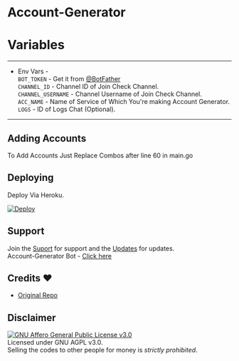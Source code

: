 # Account-Generator

# Variables
 ---------------
 * Env Vars - <br>
 `BOT_TOKEN` - Get it from [@BotFather](https://t.me/BotFather)   
 `CHANNEL_ID` - Channel ID of Join Check Channel.   
 `CHANNEL_USERNAME` - Channel Username of Join Check Channel.   
 `ACC_NAME` - Name of Service of Which You're making Account Generator. <br>
 `LOGS` - ID of Logs Chat (Optional).
-----------------    

## Adding Accounts 
To Add Accounts Just Replace Combos after line 60 in main.go
## Deploying
Deploy Via Heroku.

[![Deploy](https://www.herokucdn.com/deploy/button.svg)](https://heroku.com/deploy?template=https://github.com/Madushankabro/fake-acc-generator)


## Support   
Join the [Suport](https://t.me/epusthakalayabotsupport) for support and the [Updates](https://t.me/epusthakalaya_bots) for updates.   
Account-Generator Bot - [Click here](https://t.me/) 

## Credits ♥️
- [Original Repo](https://github.com/Sadew451/Account-Generator)


## Disclaimer
[![GNU Affero General Public License v3.0](https://www.gnu.org/graphics/agplv3-155x51.png)](https://www.gnu.org/licenses/agpl-3.0.en.html#header)    
Licensed under GNU AGPL v3.0.   
Selling the codes to other people for money is *strictly prohibited*.
